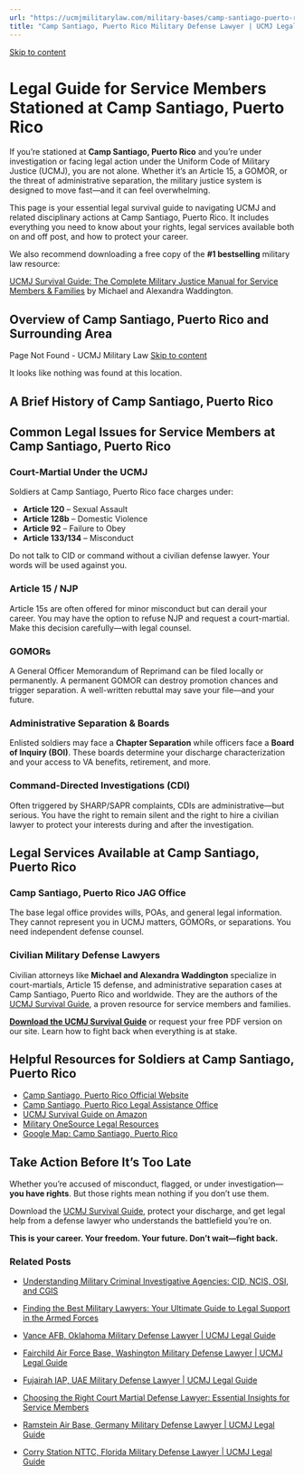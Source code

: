 ```yaml
---
url: "https://ucmjmilitarylaw.com/military-bases/camp-santiago-puerto-rico-military-defense-lawyer-ucmj-legal-guide/"
title: "Camp Santiago, Puerto Rico Military Defense Lawyer | UCMJ Legal Guide"
---
```


[Skip to content](https://ucmjmilitarylaw.com/military-bases/camp-santiago-puerto-rico-military-defense-lawyer-ucmj-legal-guide/#content)

# Legal Guide for Service Members Stationed at Camp Santiago, Puerto Rico

If you’re stationed at **Camp Santiago, Puerto Rico** and you’re under investigation or facing legal action under the Uniform Code of Military Justice (UCMJ), you are not alone. Whether it’s an Article 15, a GOMOR, or the threat of administrative separation, the military justice system is designed to move fast—and it can feel overwhelming.

This page is your essential legal survival guide to navigating UCMJ and related disciplinary actions at Camp Santiago, Puerto Rico. It includes everything you need to know about your rights, legal services available both on and off post, and how to protect your career.

We also recommend downloading a free copy of the **#1 bestselling** military law resource:

[UCMJ Survival Guide: The Complete Military Justice Manual for Service Members & Families](https://www.amazon.com/dp/B0FCDD3B2Z) by Michael and Alexandra Waddington.

## Overview of Camp Santiago, Puerto Rico and Surrounding Area

Page Not Found - UCMJ Military Law [Skip to content](https://ucmjmilitarylaw.com/military-bases/camp-santiago-puerto-rico-military-defense-lawyer-ucmj-legal-guide/%7Blocation7#content)

It looks like nothing was found at this location.

## A Brief History of Camp Santiago, Puerto Rico

## Common Legal Issues for Service Members at Camp Santiago, Puerto Rico

### Court-Martial Under the UCMJ

Soldiers at Camp Santiago, Puerto Rico face charges under:

- **Article 120** – Sexual Assault
- **Article 128b** – Domestic Violence
- **Article 92** – Failure to Obey
- **Article 133/134** – Misconduct

Do not talk to CID or command without a civilian defense lawyer. Your words will be used against you.

### Article 15 / NJP

Article 15s are often offered for minor misconduct but can derail your career. You may have the option to refuse NJP and request a court-martial. Make this decision carefully—with legal counsel.

### GOMORs

A General Officer Memorandum of Reprimand can be filed locally or permanently. A permanent GOMOR can destroy promotion chances and trigger separation. A well-written rebuttal may save your file—and your future.

### Administrative Separation & Boards

Enlisted soldiers may face a **Chapter Separation** while officers face a **Board of Inquiry (BOI)**. These boards determine your discharge characterization and your access to VA benefits, retirement, and more.

### Command-Directed Investigations (CDI)

Often triggered by SHARP/SAPR complaints, CDIs are administrative—but serious. You have the right to remain silent and the right to hire a civilian lawyer to protect your interests during and after the investigation.

## Legal Services Available at Camp Santiago, Puerto Rico

### Camp Santiago, Puerto Rico JAG Office

The base legal office provides wills, POAs, and general legal information. They cannot represent you in UCMJ matters, GOMORs, or separations. You need independent defense counsel.

### Civilian Military Defense Lawyers

Civilian attorneys like **Michael and Alexandra Waddington** specialize in court-martials, Article 15 defense, and administrative separation cases at Camp Santiago, Puerto Rico and worldwide. They are the authors of the [UCMJ Survival Guide](https://www.amazon.com/dp/B0FCDD3B2Z), a proven resource for service members and families.

**[Download the UCMJ Survival Guide](https://www.amazon.com/dp/B0FCDD3B2Z)** or request your free PDF version on our site. Learn how to fight back when everything is at stake.

## Helpful Resources for Soldiers at Camp Santiago, Puerto Rico

- [Camp Santiago, Puerto Rico Official Website](https://ucmjmilitarylaw.com/military-bases/camp-santiago-puerto-rico-military-defense-lawyer-ucmj-legal-guide/%7Blocation12%7D)
- [Camp Santiago, Puerto Rico Legal Assistance Office](https://ucmjmilitarylaw.com/military-bases/camp-santiago-puerto-rico-military-defense-lawyer-ucmj-legal-guide/%7Blocation13%7D)
- [UCMJ Survival Guide on Amazon](https://www.amazon.com/dp/B0FCDD3B2Z)
- [Military OneSource Legal Resources](https://www.militaryonesource.mil/legal/)
- [Google Map: Camp Santiago, Puerto Rico](https://ucmjmilitarylaw.com/military-bases/camp-santiago-puerto-rico-military-defense-lawyer-ucmj-legal-guide/%7Blocation14%7D)

## Take Action Before It’s Too Late

Whether you’re accused of misconduct, flagged, or under investigation— **you have rights**. But those rights mean nothing if you don’t use them.

Download the [UCMJ Survival Guide](https://www.amazon.com/dp/B0FCDD3B2Z), protect your discharge, and get legal help from a defense lawyer who understands the battlefield you’re on.

**This is your career. Your freedom. Your future. Don’t wait—fight back.**

### Related Posts

- [Understanding Military Criminal Investigative Agencies: CID, NCIS, OSI, and CGIS](https://ucmjmilitarylaw.com/investigations/understanding-military-criminal-investigative-agencies-cid-ncis-osi-and-cgis/)
- [Finding the Best Military Lawyers: Your Ultimate Guide to Legal Support in the Armed Forces](https://ucmjmilitarylaw.com/best-military-lawyers/)
- [Vance AFB, Oklahoma Military Defense Lawyer \| UCMJ Legal Guide](https://ucmjmilitarylaw.com/military-bases/vance-afb-oklahoma-military-defense-lawyer-ucmj-legal-guide/)
- [Fairchild Air Force Base, Washington Military Defense Lawyer \| UCMJ Legal Guide](https://ucmjmilitarylaw.com/military-bases/fairchild-air-force-base-washington-military-defense-lawyer-ucmj-legal-guide/)

- [Fujairah IAP, UAE Military Defense Lawyer \| UCMJ Legal Guide](https://ucmjmilitarylaw.com/military-bases/fujairah-iap-uae-military-defense-lawyer-ucmj-legal-guide/)
- [Choosing the Right Court Martial Defense Lawyer: Essential Insights for Service Members](https://ucmjmilitarylaw.com/court-martial-defense-lawyer/)
- [Ramstein Air Base, Germany Military Defense Lawyer \| UCMJ Legal Guide](https://ucmjmilitarylaw.com/military-bases/ramstein-air-base-germany-military-defense-lawyer-ucmj-legal-guide/)
- [Corry Station NTTC, Florida Military Defense Lawyer \| UCMJ Legal Guide](https://ucmjmilitarylaw.com/military-bases/corry-station-nttc-florida-military-defense-lawyer-ucmj-legal-guide/)